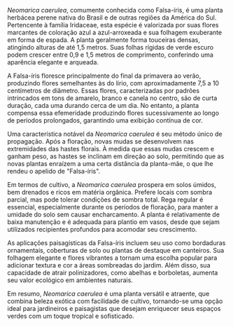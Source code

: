 _Neomarica caerulea_, comumente conhecida como Falsa-íris, é uma planta herbácea perene nativa do Brasil e de outras regiões da América do Sul. Pertencente à família Iridaceae, esta espécie é valorizada por suas flores marcantes de coloração azul a azul-arroxeada e sua folhagem exuberante em forma de espada. A planta geralmente forma touceiras densas, atingindo alturas de até 1,5 metros. Suas folhas rígidas de verde escuro podem crescer entre 0,9 e 1,5 metros de comprimento, conferindo uma aparência elegante e arqueada.

A Falsa-íris floresce principalmente do final da primavera ao verão, produzindo flores semelhantes às do lírio, com aproximadamente 7,5 a 10 centímetros de diâmetro. Essas flores, caracterizadas por padrões intrincados em tons de amarelo, branco e canela no centro, são de curta duração, cada uma durando cerca de um dia. No entanto, a planta compensa essa efemeridade produzindo flores sucessivamente ao longo de períodos prolongados, garantindo uma exibição contínua de cor.

Uma característica notável da _Neomarica caerulea_ é seu método único de propagação. Após a floração, novas mudas se desenvolvem nas extremidades das hastes florais. À medida que essas mudas crescem e ganham peso, as hastes se inclinam em direção ao solo, permitindo que as novas plantas enraízem a uma certa distância da planta-mãe, o que lhe rendeu o apelido de "Falsa-íris".

Em termos de cultivo, a _Neomarica caerulea_ prospera em solos úmidos, bem drenados e ricos em matéria orgânica. Prefere locais com sombra parcial, mas pode tolerar condições de sombra total. Rega regular é essencial, especialmente durante os períodos de floração, para manter a umidade do solo sem causar encharcamento. A planta é relativamente de baixa manutenção e é adequada para plantio em vasos, desde que sejam utilizados recipientes profundos para acomodar seu crescimento.

As aplicações paisagísticas da Falsa-íris incluem seu uso como bordaduras ornamentais, coberturas de solo ou plantas de destaque em canteiros. Sua folhagem elegante e flores vibrantes a tornam uma escolha popular para adicionar textura e cor a áreas sombreadas do jardim. Além disso, sua capacidade de atrair polinizadores, como abelhas e borboletas, aumenta seu valor ecológico em ambientes naturais.

Em resumo, _Neomarica caerulea_ é uma planta versátil e atraente, que combina beleza exótica com facilidade de cultivo, tornando-se uma opção ideal para jardineiros e paisagistas que desejam enriquecer seus espaços verdes com um toque tropical e sofisticado.
